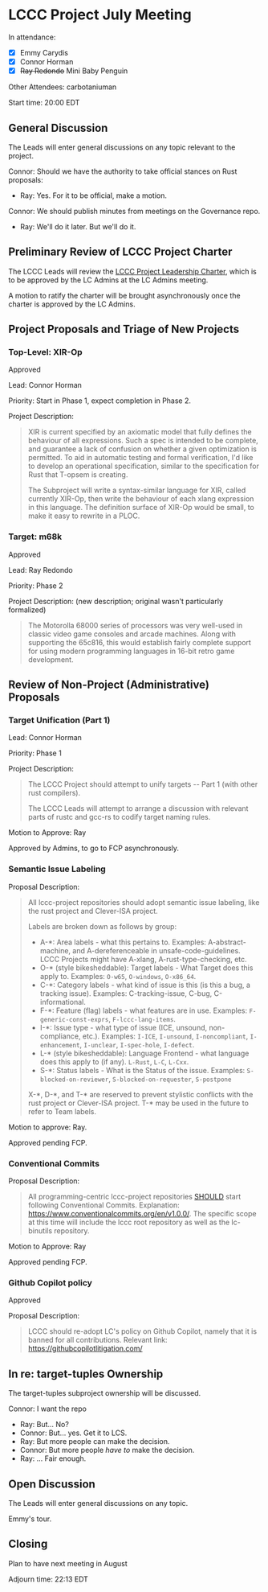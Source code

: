 # LCCC Project July Meeting

In attendance:
* [x] Emmy Carydis
* [x] Connor Horman
* [x] ~~Ray Redondo~~ Mini Baby Penguin

Other Attendees: carbotaniuman

Start time: 20:00 EDT

## General Discussion

The Leads will enter general discussions on any topic relevant to the project.

Connor: Should we have the authority to take official stances on Rust proposals:
* Ray: Yes. For it to be official, make a motion.

Connor: We should publish minutes from meetings on the Governance repo.
* Ray: We'll do it later. But we'll do it.

## Preliminary Review of LCCC Project Charter

The LCCC Leads will review the [LCCC Project Leadership Charter](https://github.com/lccc-project/tree/main/Governance/charter.md), which is to be approved by the LC Admins at the LC Admins meeting.

A motion to ratify the charter will be brought asynchronously once the charter is approved by the LC Admins.

## Project Proposals and Triage of New Projects

### Top-Level: XIR-Op

Approved

Lead: Connor Horman

Priority: Start in Phase 1, expect completion in Phase 2.

Project Description:
 
> XIR is current specified by an axiomatic model that fully defines the behaviour of all expressions. Such a spec is intended to be complete, and guarantee a lack of confusion on whether a given optimization is permitted. To aid in automatic testing and formal verification, I'd like to develop an operational specification, similar to the specification for Rust that T-opsem is creating.
> 
> The Subproject will write a syntax-similar language for XIR, called currently XIR-Op, then write the behaviour of each xlang expression in this language. The definition surface of XIR-Op would be small, to make it easy to rewrite in a PLOC.

### Target: m68k

Approved

Lead: Ray Redondo

Priority: Phase 2

Project Description: (new description; original wasn't particularly formalized)

> The Motorolla 68000 series of processors was very well-used in classic video game consoles and arcade machines. Along with supporting the 65c816, this would establish fairly complete support for using modern programming languages in 16-bit retro game development.

## Review of Non-Project (Administrative) Proposals

### Target Unification (Part 1)

Lead: Connor Horman

Priority: Phase 1

Project Description:
> The LCCC Project should attempt to unify targets -- Part 1 (with other rust compilers).
> 
> The LCCC Leads will attempt to arrange a discussion with relevant parts of rustc and gcc-rs to codify target naming rules.

Motion to Approve: Ray

Approved by Admins, to go to FCP asynchronously.

### Semantic Issue Labeling

Proposal Description:

> All lccc-project repositories should adopt semantic issue labeling, like the rust project and Clever-ISA project.
>
> Labels are broken down as follows by group:
> * A-\*: Area labels - what this pertains to. Examples: A-abstract-machine, and A-dereferenceable in unsafe-code-guidelines. LCCC Projects might have A-xlang, A-rust-type-checking, etc.
> * O-\* (style bikesheddable): Target labels - What Target does this apply to. Examples: `O-w65`, `O-windows`, `O-x86_64`.
> * C-\*: Category labels - what kind of issue is this (is this a bug, a tracking issue). Examples: C-tracking-issue, C-bug, C-informational.
> * F-\*: Feature (flag) labels - what features are in use. Examples: `F-generic-const-exprs`, `F-lccc-lang-items`.
> * I-\*: Issue type - what type of issue (ICE, unsound, non-compliance, etc.). Examples: `I-ICE`, `I-unsound`, `I-noncompliant`, `I-enhancement`, `I-unclear`, `I-spec-hole`, `I-defect`.
> * L-\* (style bikesheddable): Language Frontend - what language does this apply to (if any). `L-Rust`, `L-C`, `L-Cxx`.
> * S-\*: Status labels - What is the Status of the issue. Examples: `S-blocked-on-reviewer`, `S-blocked-on-requester`, `S-postpone`
> 
> X-\*, D-\*, and T-\* are reserved to prevent stylistic conflicts with the rust project or Clever-ISA project. T-\* may be used in the future to refer to Team labels.

Motion to approve: Ray.

Approved pending FCP.

### Conventional Commits

Proposal Description:

> All programming-centric lccc-project repositories [SHOULD](https://datatracker.ietf.org/doc/html/rfc2119) start following Conventional Commits. Explanation: https://www.conventionalcommits.org/en/v1.0.0/. The specific scope at this time will include the lccc root repository as well as the lc-binutils repository.

Motion to Approve: Ray

Approved pending FCP.

### Github Copilot policy

Approved

Proposal Description:

> LCCC should re-adopt LC's policy on Github Copilot, namely that it is banned for all contributions. Relevant link: https://githubcopilotlitigation.com/

## In re: target-tuples Ownership

The target-tuples subproject ownership will be discussed.

Connor: I want the repo
* Ray: But... No?
* Connor: But... yes. Get it to LCS.
* Ray: But more people can make the decision.
* Connor: But more people _have to_ make the decision.
* Ray: ... Fair enough.

## Open Discussion

The Leads will enter general discussions on any topic.

Emmy's tour.

## Closing

Plan to have next meeting in August

Adjourn time: 22:13 EDT